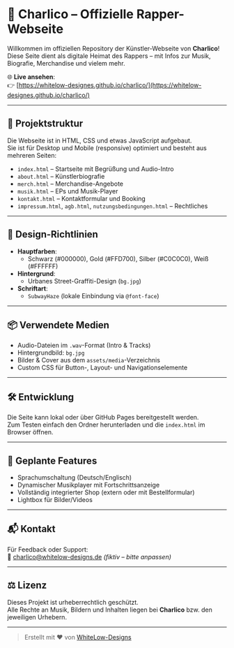# 🎤 Charlico – Offizielle Rapper-Webseite

Willkommen im offiziellen Repository der Künstler-Webseite von **Charlico**!  
Diese Seite dient als digitale Heimat des Rappers – mit Infos zur Musik, Biografie, Merchandise und vielem mehr.

🌐 **Live ansehen**:  
👉 [https://whitelow-designes.github.io/charlico/](https://whitelow-designes.github.io/charlico/)

---

## 📁 Projektstruktur

Die Webseite ist in HTML, CSS und etwas JavaScript aufgebaut.  
Sie ist für Desktop und Mobile (responsive) optimiert und besteht aus mehreren Seiten:

- `index.html` – Startseite mit Begrüßung und Audio-Intro
- `about.html` – Künstlerbiografie
- `merch.html` – Merchandise-Angebote
- `musik.html` – EPs und Musik-Player
- `kontakt.html` – Kontaktformular und Booking
- `impressum.html`, `agb.html`, `nutzungsbedingungen.html` – Rechtliches

---

## 🎨 Design-Richtlinien

- **Hauptfarben**:  
  - Schwarz (#000000), Gold (#FFD700), Silber (#C0C0C0), Weiß (#FFFFFF)
- **Hintergrund**:  
  - Urbanes Street-Graffiti-Design (`bg.jpg`)
- **Schriftart**:  
  - `SubwayHaze` (lokale Einbindung via `@font-face`)

---

## 📦 Verwendete Medien

- Audio-Dateien im `.wav`-Format (Intro & Tracks)
- Hintergrundbild: `bg.jpg`
- Bilder & Cover aus dem `assets/media`-Verzeichnis
- Custom CSS für Button-, Layout- und Navigationselemente

---

## 🛠 Entwicklung

Die Seite kann lokal oder über GitHub Pages bereitgestellt werden.  
Zum Testen einfach den Ordner herunterladen und die `index.html` im Browser öffnen.

---

## 🧪 Geplante Features

- Sprachumschaltung (Deutsch/Englisch)
- Dynamischer Musikplayer mit Fortschrittsanzeige
- Vollständig integrierter Shop (extern oder mit Bestellformular)
- Lightbox für Bilder/Videos

---

## 📬 Kontakt

Für Feedback oder Support:  
📧 charlico@whitelow-designs.de *(fiktiv – bitte anpassen)*

---

## ⚖️ Lizenz

Dieses Projekt ist urheberrechtlich geschützt.  
Alle Rechte an Musik, Bildern und Inhalten liegen bei **Charlico** bzw. den jeweiligen Urhebern.

---

> Erstellt mit ❤️ von [WhiteLow-Designs](https://github.com/whitelow-designes)
